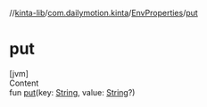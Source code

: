 //[kinta-lib](../../../index.md)/[com.dailymotion.kinta](../index.md)/[EnvProperties](index.md)/[put](put.md)



# put  
[jvm]  
Content  
fun [put](put.md)(key: [String](https://kotlinlang.org/api/latest/jvm/stdlib/kotlin/-string/index.html), value: [String](https://kotlinlang.org/api/latest/jvm/stdlib/kotlin/-string/index.html)?)  



